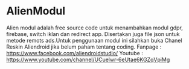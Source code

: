 # AlienModul
Alien modul adalah free source code untuk menambahkan modul gdpr, firebase, switch iklan dan redirect app. Disertakan juga file json untuk metode remots ads.Untuk penggunaan modul ini silahkan buka Chanel Reskin Aliendroid jika belum paham tentang coding.
Fanpage : https://www.facebook.com/aliendroidstudio/
Youtube : https://www.youtube.com/channel/UCuelwr-6eUtae6KGZqVpiMg
